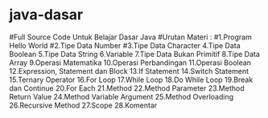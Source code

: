 # java-dasar
#Full Source Code Untuk Belajar Dasar Java 
#Urutan Materi  :
#1.Program Hello World
#2.Tipe Data Number
#3.Tipe Data Character
4.Tipe Data Boolean
5.Tipe Data String
6.Variable
7.Tipe Data Bukan Primitif
8.Tipe Data Array
9.Operasi Matematika
10.Operasi Perbandingan
11.Operasi Boolean
12.Expression, Statement dan Block
13.If Statement
14.Switch Statement
15.Ternary Operator
16.For Loop
17.While Loop
18.Do While Loop
19.Break dan Continue
20.For Each
21.Method
22.Method Parameter
23.Method Return Value
24.Method Variable Argument
25.Method Overloading
26.Recursive Method
27.Scope
28.Komentar
